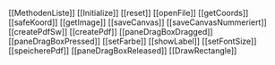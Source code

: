 [[MethodenListe]]
[[Initialize]]
[[reset]]
[[openFile]]
[[getCoords]]
[[safeKoord]]
[[getImage]]
[[saveCanvas]]
[[saveCanvasNummeriert]]
[[createPdfSw]]
[[createPdf]]
[[paneDragBoxDragged]]
[[paneDragBoxPressed]]
[[setFarbe]]
[[showLabel]]
[[setFontSize]]
[[speicherePdf]]
[[paneDragBoxReleased]]
[[DrawRectangle]]
